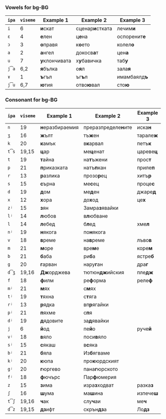 ### Vowels for bg-BG

| `ipa` | `viseme` | Example 1           | Example 2               | Example 3        |
|-------|----------|---------------------|-------------------------|------------------|
| `i`   | 6        | **и**скат           | сценар**и**стката       | лечим**и**       |
| `ɛ`   | 4        | **е**лен            | ц**е**на                | оспоренит**е**   |
| `ɔ`   | 3        | **о**правя          | к**о**ето               | колел**о**       |
| `a`   | 2        | **а**нгел           | докосв**а**т            | цен**а**         |
| `u`   | 7        | **у**клончивата     | х**у**бавичка           | таб**у**         |
| `j͡a` | 6,2      | **я**бълка          | о**я**л                 | зала**я**        |
| `ɤ`   | 1        | **ъ**гъл            | ъг**ъ**л                | имамбаялд**ъ**   |
| `j͡u` | 6,7      | **ю**тия            | отво**ю**вал            | сто**ю**         |

### Consonant for bg-BG

| `ipa` | `viseme` | Example 1           | Example 2               | Example 3        |
|-------|----------|---------------------|-------------------------|------------------|
| `n`   | 19       | **н**еразбираемия   | преразпределе**н**ите   | иска**н**        |
| `ʒ`   | 16       | **ж**ълт            | тъ**ж**ен               | тарале**ж**      |
| `k`   | 20       | **к**амък           | в**к**арвал             | петъ**к**        |
| `t͡s` | 19,15    | **ц**ар             | ме**ц**енат             | цареве**ц**      |
| `t`   | 19       | **т**айна           | на**т**ъжени            | прос**т**        |
| `p`   | 21       | **п**риказката      | натъ**п**кан            | приле**п**       |
| `r`   | 13       | **р**азлика         | прозо**р**ец            | хитъ**р**        |
| `s`   | 15       | **с**ърна           | ме**с**ец               | проце**с**       |
| `d`   | 19       | **д**ом             | ме**д**ен               | джаре**д**       |
| `x`   | 12       | **х**ора            | до**х**од               | це**х**          |
| `zʲ`  | 15       | **з**ян             | Замра**з**явайки        |                  |
| `lʲ`  | 14       | **л**юбов           | в**л**юбване            |                  |
| `l`   | 14       | **л**ебед           | б**л**ед                | хме**л**         |
| `nʲ`  | 19       | **н**якога          | по**н**якога            |                  |
| `v`   | 18       | **в**реме           | на**в**реме             | лъво**в**        |
| `m`   | 21       | **м**оре            | вре**м**е               | коре**м**        |
| `b`   | 21       | **б**аба            | ри**б**а                | ястре**б**       |
| `g`   | 20       | **г**арван          | нару**г**ан             | дра**г**         |
| `d͡ʒ` | 19,16    | **Дж**орджева       | тютюн**дж**ийския       | пле**дж**        |
| `f`   | 18       | **ф**илм            | ре**ф**орма             | реле**ф**        |
| `mʲ`  | 21       | **м**ях             | с**м**ях                |                  |
| `tʲ`  | 19       | **т**яхна           | с**т**яга               |                  |
| `rʲ`  | 13       | **р**ядка           | вп**р**ягайки           |                  |
| `pʲ`  | 21       | **п**яхме           | с**п**я                 |                  |
| `dʲ`  | 19       | **д**ядовите        | за**д**явайки           |                  |
| `j`   | 6        | **й**од             | пе**й**о                | руче**й**        |
| `vʲ`  | 18       | **в**яло            | поси**в**яло            |                  |
| `sʲ`  | 15       | **с**якаш           | в**с**яка               |                  |
| `bʲ`  | 21       | **б**яла            | Из**б**ягваме           |                  |
| `kʲ`  | 20       | **к**юпа            | про**к**юрдският        |                  |
| `gʲ`  | 20       | **г**юргево         | пана**г**юрското        |                  |
| `fʲ`  | 18       | **ф**ючърс          | Пар**ф**юмерия          |                  |
| `z`   | 15       | **з**има            | изра**з**ходват         | разка**з**       |
| `ʃ`   | 16       | **ш**ума            | ма**ш**ина              | изпече**ш**      |
| `t͡ʃ` | 19,16    | **ч**ак             | слу**ч**аи              | ме**ч**          |
| `d͡z` | 19,15    | **дз**ифт           | скрън**дз**а            | Ло**дз**         |